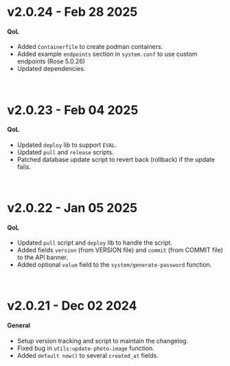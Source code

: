 # v2.0.24 - Feb 28 2025

#### QoL
- Added `Containerfile` to create podman containers.
- Added example `endpoints` section in `system.conf` to use custom endpoints (Rose 5.0.26)
- Updated dependencies.

<br/>

# v2.0.23 - Feb 04 2025

#### QoL
- Updated `deploy` lib to support `EVAL`.
- Updated `pull` and `release` scripts.
- Patched database update script to revert back (rollback) if the update fails.

<br/>

# v2.0.22 - Jan 05 2025

#### QoL
- Updated `pull` script and `deploy` lib to handle the script.
- Added fields `version` (from VERSION file) and `commit` (from COMMIT file) to the API banner.
- Added optional `value` field to the `system/generate-password` function.

<br/>

# v2.0.21 - Dec 02 2024

#### General
- Setup version tracking and script to maintain the changelog.
- Fixed bug in `utils:update-photo-image` function.
- Added `default now()` to several `created_at` fields.

